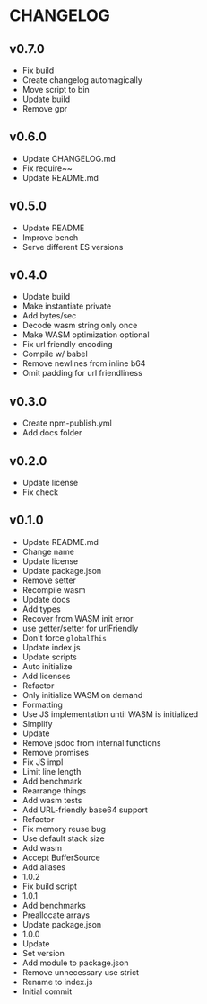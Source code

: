 # CHANGELOG

## v0.7.0
- Fix build
- Create changelog automagically
- Move script to bin
- Update build
- Remove gpr

## v0.6.0
- Update CHANGELOG.md
- Fix require~~
- Update README.md

## v0.5.0
- Update README
- Improve bench
- Serve different ES versions

## v0.4.0
- Update build
- Make instantiate private
- Add bytes/sec
- Decode wasm string only once
- Make WASM optimization optional
- Fix url friendly encoding
- Compile w/ babel
- Remove newlines from inline b64
- Omit padding for url friendliness

## v0.3.0
- Create npm-publish.yml
- Add docs folder

## v0.2.0
- Update license
- Fix check

## v0.1.0
- Update README.md
- Change name
- Update license
- Update package.json
- Remove setter
- Recompile wasm
- Update docs
- Add types
- Recover from WASM init error
- use getter/setter for urlFriendly
- Don't force `globalThis`
- Update index.js
- Update scripts
- Auto initialize
- Add licenses
- Refactor
- Only initialize WASM on demand
- Formatting
- Use JS implementation until WASM is initialized
- Simplify
- Update
- Remove jsdoc from internal functions
- Remove promises
- Fix JS impl
- Limit line length
- Add benchmark
- Rearrange things
- Add wasm tests
- Add URL-friendly base64 support
- Refactor
- Fix memory reuse bug
- Use default stack size
- Add wasm
- Accept BufferSource
- Add aliases
- 1.0.2
- Fix build script
- 1.0.1
- Add benchmarks
- Preallocate arrays
- Update package.json
- 1.0.0
- Update
- Set version
- Add module to package.json
- Remove unnecessary use strict
- Rename to index.js
- Initial commit